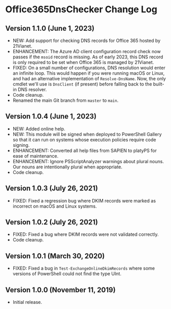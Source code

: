 # Office365DnsChecker Change Log

## Version 1.1.0 (June 1, 2023)
- NEW: Add support for checking DNS records for Office 365 hosted by 21Vianet.
- ENHANCEMENT: The Azure AD client configuration record check now passes if the `msoid` record is missing.  As of <time datetime="2023-02-16">early 2023</time>, this DNS record is only required to be set when Office 365 is managed by 21Vianet.
- FIXED: On a small number of configurations, DNS resolution would enter an infinite loop.  This would happen if you were running macOS or Linux, and had an alternative implementation of `Resolve-DnsName`.  Now, the only cmdlet we'll use is `DnsClient` (if present) before falling back to the built-in DNS resolver.
- Code cleanup.
- Renamed the main Git branch from `master` to `main`.

## Version 1.0.4 (June 1, 2023)
- NEW: Added online help.
- NEW: This module will be signed when deployed to PowerShell Gallery so that it can run on systems whose execution policies require code signing.
- ENHANCEMENT: Converted all help files from SAPIEN to platyPS for ease of maintenance.
- ENHANCEMENT: Ignore PSScriptAnalyzer warnings about plural nouns.  Our nouns are intentionally plural when appropriate.
- Code cleanup.

## Version 1.0.3 (July 26, 2021)
- FIXED: Fixed a regression bug where DKIM records were marked as incorrect on macOS and Linux systems.

## Version 1.0.2 (July 26, 2021)
- FIXED: Fixed a bug where DKIM records were not validated correctly.
- Code cleanup.

## Version 1.0.1 (March 30, 2020)
- FIXED: Fixed a bug in `Test-ExchangeOnlineDkimRecords` where some versions of PowerShell could not find the type UInt.

## Version 1.0.0 (November 11, 2019)
- Initial release.
